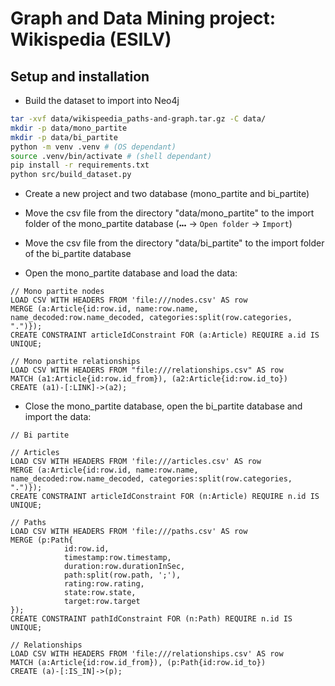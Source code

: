 # Graph and Data Mining project: Wikispedia (ESILV)

## Setup and installation


* Build the dataset to import into Neo4j

```bash
tar -xvf data/wikispeedia_paths-and-graph.tar.gz -C data/
mkdir -p data/mono_partite
mkdir -p data/bi_partite
python -m venv .venv # (OS dependant)
source .venv/bin/activate # (shell dependant)
pip install -r requirements.txt
python src/build_dataset.py
```

* Create a new project and two database (mono_partite and bi_partite)
* Move the csv file from the directory "data/mono_partite" to the import folder of the mono_partite database (`🞄🞄🞄` -> `Open folder` -> `Import`)
* Move the csv file from the directory "data/bi_partite" to the import folder of the bi_partite database

* Open the mono_partite database and load the data:

```cypher
// Mono partite nodes
LOAD CSV WITH HEADERS FROM 'file:///nodes.csv' AS row
MERGE (a:Article{id:row.id, name:row.name, name_decoded:row.name_decoded, categories:split(row.categories, ".")});
CREATE CONSTRAINT articleIdConstraint FOR (a:Article) REQUIRE a.id IS UNIQUE;

// Mono partite relationships
LOAD CSV WITH HEADERS FROM "file:///relationships.csv" AS row
MATCH (a1:Article{id:row.id_from}), (a2:Article{id:row.id_to})
CREATE (a1)-[:LINK]->(a2);
```
* Close the mono_partite database, open the bi_partite database and import the data:

```cypher
// Bi partite

// Articles
LOAD CSV WITH HEADERS FROM 'file:///articles.csv' AS row
MERGE (a:Article{id:row.id, name:row.name, name_decoded:row.name_decoded, categories:split(row.categories, ".")});
CREATE CONSTRAINT articleIdConstraint FOR (n:Article) REQUIRE n.id IS UNIQUE;

// Paths
LOAD CSV WITH HEADERS FROM 'file:///paths.csv' AS row
MERGE (p:Path{
            id:row.id,
            timestamp:row.timestamp,
            duration:row.durationInSec,
            path:split(row.path, ';'),
            rating:row.rating,
            state:row.state,
            target:row.target
});
CREATE CONSTRAINT pathIdConstraint FOR (n:Path) REQUIRE n.id IS UNIQUE;

// Relationships
LOAD CSV WITH HEADERS FROM 'file:///relationships.csv' AS row
MATCH (a:Article{id:row.id_from}), (p:Path{id:row.id_to})
CREATE (a)-[:IS_IN]->(p);
```
